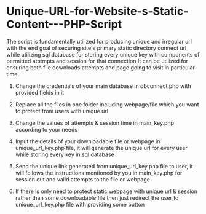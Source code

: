 # Unique-URL-for-Website-s-Static-Content---PHP-Script
The script is fundamentally utilized for producing unique and irregular url with the end goal of securing site's primary static directory connect url while utilizing sql database for storing every unique key with components of permitted attempts and session for that connection.It can be utilized for ensuring both file downloads attempts and page going to visit in particular time.

1. Change the credentials of your main database in dbconnect.php with provided fields in it

2. Replace all the files in one folder including webpage/file which you want to protect from users with unique url

3. Change the values of attempts & session time in main_key.php according to your needs

4. Input the details of your downloadable file or webpage in unique_url_key.php file, it will generate the unique url for every user while storing every key in sql database

5. Send the unique link generated from unique_url_key.php file to user, it will follows the instructions mentioned by you in main_key.php for session out and valid attempts to the file or webpage

6. If there is only need to protect static webpage with unique url & session rather than some downloadable file then just redirect the user to unique_url_key.php file with providing some button
